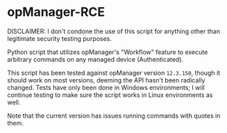 # opManager-RCE
DISCLAIMER: I don't condone the use of this script for anything other than legitimate security testing purposes. 

Python script that utilizes opManager's "Workflow" feature to execute arbitrary commands on any managed device (Authenticated).

This script has been tested against opManager version `12.3.150`, though it should work on most versions, deeming the API hasn't been radically changed. Tests have only been done in Windows environments; I will continue testing to make sure the script works in Linux environments as well.

Note that the current version has issues running commands with quotes in them. 

